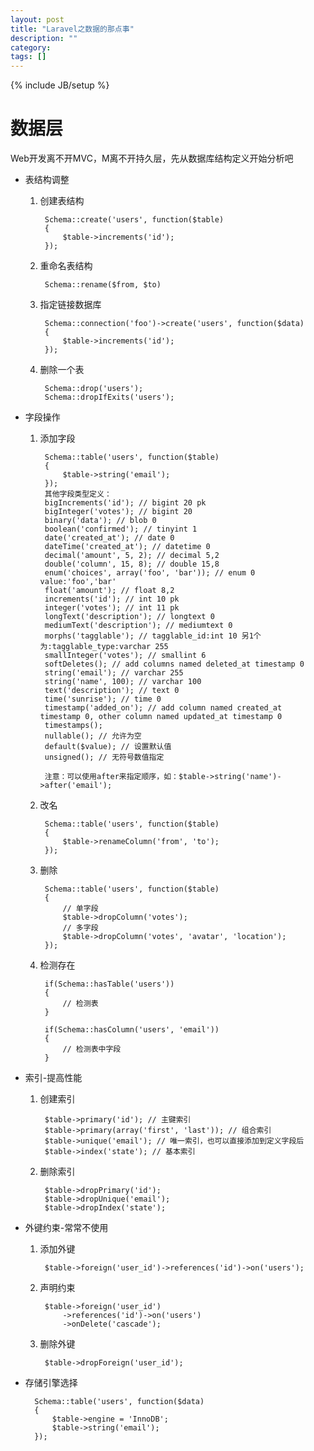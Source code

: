 ```yaml
---
layout: post
title: "Laravel之数据的那点事"
description: ""
category: 
tags: []
---
```

{% include JB/setup %}

# 数据层 

Web开发离不开MVC，M离不开持久层，先从数据库结构定义开始分析吧

+ 表结构调整

	1. 创建表结构

			Schema::create('users', function($table)
			{
				$table->increments('id');
			});
	2. 重命名表结构

			Schema::rename($from, $to)
	3. 指定链接数据库
			
			Schema::connection('foo')->create('users', function($data)
			{
				$table->increments('id');
			});
	4. 删除一个表
		
			Schema::drop('users');
			Schema::dropIfExits('users');

+ 字段操作

	1. 添加字段

			Schema::table('users', function($table)
			{
				$table->string('email');
			});
			其他字段类型定义：
			bigIncrements('id'); // bigint 20 pk
			bigInteger('votes'); // bigint 20
			binary('data'); // blob 0
			boolean('confirmed'); // tinyint 1
			date('created_at'); // date 0
			dateTime('created_at'); // datetime 0
			decimal('amount', 5, 2); // decimal 5,2
			double('column', 15, 8); // double 15,8
			enum('choices', array('foo', 'bar')); // enum 0 value:'foo','bar'
			float('amount'); // float 8,2
			increments('id'); // int 10 pk
			integer('votes'); // int 11 pk
			longText('description'); // longtext 0
			mediumText('description'); // mediumtext 0
			morphs('tagglable'); // tagglable_id:int 10 另1个为:tagglable_type:varchar 255
			smallInteger('votes'); // smallint 6
			softDeletes(); // add columns named deleted_at timestamp 0
			string('email'); // varchar 255
			string('name', 100); // varchar 100 
			text('description'); // text 0 
			time('sunrise'); // time 0
			timestamp('added_on'); // add column named created_at timestamp 0, other column named updated_at timestamp 0
			timestamps();
			nullable(); // 允许为空
			default($value); // 设置默认值
			unsigned(); // 无符号数值指定

			注意：可以使用after来指定顺序，如：$table->string('name')->after('email');
	2. 改名

			Schema::table('users', function($table)
			{
				$table->renameColumn('from', 'to');
			});
	3. 删除 

			Schema::table('users', function($table)
			{
				// 单字段
				$table->dropColumn('votes');
				// 多字段
				$table->dropColumn('votes', 'avatar', 'location');
			});
	4. 检测存在

			if(Schema::hasTable('users'))
			{
				// 检测表
			}

			if(Schema::hasColumn('users', 'email'))
			{
				// 检测表中字段
			}
+ 索引-提高性能

	1. 创建索引

			$table->primary('id'); // 主键索引
			$table->primary(array('first', 'last')); // 组合索引
			$table->unique('email'); // 唯一索引，也可以直接添加到定义字段后
			$table->index('state'); // 基本索引
	2. 删除索引
	
			$table->dropPrimary('id');
			$table->dropUnique('email');
			$table->dropIndex('state');

+ 外键约束-常常不使用

	1. 添加外键

			$table->foreign('user_id')->references('id')->on('users');
	2. 声明约束

			$table->foreign('user_id')
				->references('id')->on('users')
				->onDelete('cascade');
	3. 删除外键

			$table->dropForeign('user_id');

+ 存储引擎选择

		Schema::table('users', function($data)
		{
			$table->engine = 'InnoDB';
			$table->string('email');
		});